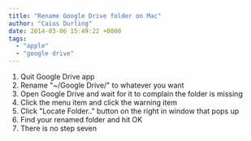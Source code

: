 ```yaml
---
title: "Rename Google Drive folder on Mac"
author: "Caius Durling"
date: 2014-03-06 15:49:22 +0000
tags:
  - "apple"
  - "google drive"
---
```


1. Quit Google Drive app
2. Rename "~/Google Drive/" to whatever you want
3. Open Google Drive and wait for it to complain the folder is missing
4. Click the menu item and click the warning item
5. Click "Locate Folder.." button on the right in window that pops up
6. Find your renamed folder and hit OK
7. There is no step seven

